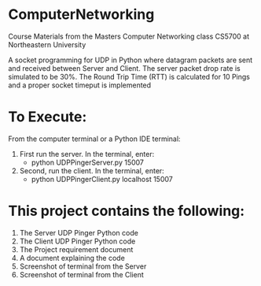 # ComputerNetworking
Course Materials from the Masters Computer Networking class CS5700 at Northeastern University

A socket programming for UDP in Python where datagram packets are sent and received between Server and Client. The server packet drop rate is simulated to be 30%.  The Round Trip Time (RTT) is calculated for 10 Pings and a proper socket timeput is implemented

# To Execute: 
From the computer terminal or a Python IDE terminal:

1. First run the server. In the terminal, enter:
   * python UDPPingerServer.py 15007
2. Second, run the client. In the terminal, enter:
   * python UDPPingerClient.py localhost 15007

# This project contains the following:
1. The Server UDP Pinger Python code
2. The Client UDP Pinger Python code
3. The Project requirement document
4. A document explaining the code
5. Screenshot of terminal from the Server
6. Screenshot of terminal from the Client
